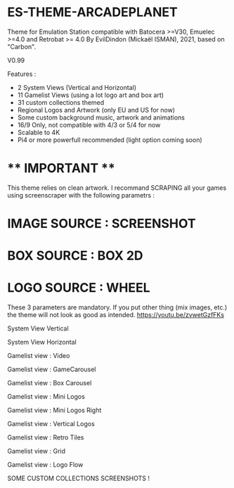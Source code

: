 # ES-THEME-ARCADEPLANET
 Theme for Emulation Station compatible with Batocera >=V30, Emuelec >=4.0 and Retrobat >= 4.0
 By EvilDindon (Mickaël ISMAN), 2021, based on "Carbon".
 
 V0.99
 
 Features :
 - 2 System Views (Vertical and Horizontal)
 - 11 Gamelist Views (using a lot logo art and box art)
 - 31 custom collections themed
 - Regional Logos and Artwork (only EU and US for now)
 - Some custom background music, artwork and animations
 - 16/9 Only, not compatible with 4/3 or 5/4 for now
 - Scalable to 4K
 - Pi4 or more powerfull recommended (light option coming soon)
 
  # ** IMPORTANT **

This theme relies on clean artwork.
I recommand SCRAPING all your games using screenscraper with the following parametrs :

# IMAGE SOURCE : SCREENSHOT

# BOX SOURCE : BOX 2D

# LOGO SOURCE : WHEEL

These 3 parameters are mandatory. If you put other thing (mix images, etc.) the theme will not look as good as intended.
https://youtu.be/zvwetGzfFKs

System View Vertical

System View Horizontal

Gamelist view : Video

Gamelist view : GameCarousel

Gamelist view : Box Carousel

Gamelist view : Mini Logos

Gamelist view : Mini Logos Right

Gamelist view : Vertical Logos

Gamelist view : Retro Tiles

Gamelist view : Grid

Gamelist view : Logo Flow

SOME CUSTOM COLLECTIONS SCREENSHOTS !
